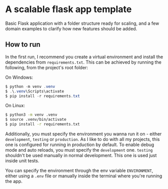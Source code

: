 # A scalable flask app template
Basic Flask application with a folder structure ready for scaling, and a few domain examples to clarify how new features should be added.

## How to run
In the first run, I recommend you create a virtual environment and install the dependencies from `requirements.txt`. This can be achieved by running the following, from the project's root folder:

On Windows:
```powershell
$ python -m venv .venv
$ .\.venv\Scripts\activate
$ pip install -r requirements.txt
```

On Linux:
```bash
$ python3 -m venv .venv
$ source .venv/bin/activate
$ pip install -r requirements.txt
```

Additionally, you must specify the environment you wanna run it on - either `development`, `testing` or `production`. As I like to do with all my projects, this one is configured for running in production by default. To enable debug mode and auto reloads, you must specify the `development` one. `testing` shouldn't be used manually in normal development. This one is used just inside unit tests.

You can specify the environment through the env variable `ENVIRONMENT`, either using a `.env` file or manually inside the terminal where you're running the app.
